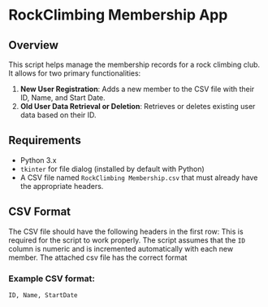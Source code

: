 # RockClimbing Membership App

## Overview
This script helps manage the membership records for a rock climbing club. It allows for two primary functionalities:
1. **New User Registration**: Adds a new member to the CSV file with their ID, Name, and Start Date.
2. **Old User Data Retrieval or Deletion**: Retrieves or deletes existing user data based on their ID.

## Requirements
- Python 3.x
- `tkinter` for file dialog (installed by default with Python)
- A CSV file named `RockClimbing Membership.csv` that must already have the appropriate headers.

## CSV Format
The CSV file should have the following headers in the first row:
This is required for the script to work properly. The script assumes that the `ID` column is numeric and is incremented automatically with each new member. 
The attached csv file has the correct format

### Example CSV format:
```csv
ID, Name, StartDate
